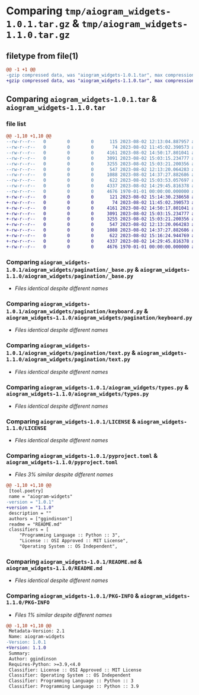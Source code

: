 # Comparing `tmp/aiogram_widgets-1.0.1.tar.gz` & `tmp/aiogram_widgets-1.1.0.tar.gz`

## filetype from file(1)

```diff
@@ -1 +1 @@
-gzip compressed data, was "aiogram_widgets-1.0.1.tar", max compression
+gzip compressed data, was "aiogram_widgets-1.1.0.tar", max compression
```

## Comparing `aiogram_widgets-1.0.1.tar` & `aiogram_widgets-1.1.0.tar`

### file list

```diff
@@ -1,10 +1,10 @@
--rw-r--r--   0        0        0      115 2023-08-02 12:13:04.887957 aiogram_widgets-1.0.1/aiogram_widgets/enums.py
--rw-r--r--   0        0        0       74 2023-08-02 11:45:02.390573 aiogram_widgets-1.0.1/aiogram_widgets/pagination/__init__.py
--rw-r--r--   0        0        0     4161 2023-08-02 14:50:17.801041 aiogram_widgets-1.0.1/aiogram_widgets/pagination/_base.py
--rw-r--r--   0        0        0     3091 2023-08-02 15:03:15.234777 aiogram_widgets-1.0.1/aiogram_widgets/pagination/keyboard.py
--rw-r--r--   0        0        0     3255 2023-08-02 15:03:21.200356 aiogram_widgets-1.0.1/aiogram_widgets/pagination/text.py
--rw-r--r--   0        0        0      547 2023-08-02 12:13:20.064283 aiogram_widgets-1.0.1/aiogram_widgets/types.py
--rw-r--r--   0        0        0     1088 2023-08-02 14:37:27.882686 aiogram_widgets-1.0.1/LICENSE
--rw-r--r--   0        0        0      622 2023-08-02 15:03:53.057697 aiogram_widgets-1.0.1/pyproject.toml
--rw-r--r--   0        0        0     4337 2023-08-02 14:29:45.816378 aiogram_widgets-1.0.1/README.md
--rw-r--r--   0        0        0     4676 1970-01-01 00:00:00.000000 aiogram_widgets-1.0.1/PKG-INFO
+-rw-r--r--   0        0        0      121 2023-08-02 15:14:30.238658 aiogram_widgets-1.1.0/aiogram_widgets/enums.py
+-rw-r--r--   0        0        0       74 2023-08-02 11:45:02.390573 aiogram_widgets-1.1.0/aiogram_widgets/pagination/__init__.py
+-rw-r--r--   0        0        0     4161 2023-08-02 14:50:17.801041 aiogram_widgets-1.1.0/aiogram_widgets/pagination/_base.py
+-rw-r--r--   0        0        0     3091 2023-08-02 15:03:15.234777 aiogram_widgets-1.1.0/aiogram_widgets/pagination/keyboard.py
+-rw-r--r--   0        0        0     3255 2023-08-02 15:03:21.200356 aiogram_widgets-1.1.0/aiogram_widgets/pagination/text.py
+-rw-r--r--   0        0        0      547 2023-08-02 12:13:20.064283 aiogram_widgets-1.1.0/aiogram_widgets/types.py
+-rw-r--r--   0        0        0     1088 2023-08-02 14:37:27.882686 aiogram_widgets-1.1.0/LICENSE
+-rw-r--r--   0        0        0      622 2023-08-02 15:16:24.944769 aiogram_widgets-1.1.0/pyproject.toml
+-rw-r--r--   0        0        0     4337 2023-08-02 14:29:45.816378 aiogram_widgets-1.1.0/README.md
+-rw-r--r--   0        0        0     4676 1970-01-01 00:00:00.000000 aiogram_widgets-1.1.0/PKG-INFO
```

### Comparing `aiogram_widgets-1.0.1/aiogram_widgets/pagination/_base.py` & `aiogram_widgets-1.1.0/aiogram_widgets/pagination/_base.py`

 * *Files identical despite different names*

### Comparing `aiogram_widgets-1.0.1/aiogram_widgets/pagination/keyboard.py` & `aiogram_widgets-1.1.0/aiogram_widgets/pagination/keyboard.py`

 * *Files identical despite different names*

### Comparing `aiogram_widgets-1.0.1/aiogram_widgets/pagination/text.py` & `aiogram_widgets-1.1.0/aiogram_widgets/pagination/text.py`

 * *Files identical despite different names*

### Comparing `aiogram_widgets-1.0.1/aiogram_widgets/types.py` & `aiogram_widgets-1.1.0/aiogram_widgets/types.py`

 * *Files identical despite different names*

### Comparing `aiogram_widgets-1.0.1/LICENSE` & `aiogram_widgets-1.1.0/LICENSE`

 * *Files identical despite different names*

### Comparing `aiogram_widgets-1.0.1/pyproject.toml` & `aiogram_widgets-1.1.0/pyproject.toml`

 * *Files 3% similar despite different names*

```diff
@@ -1,10 +1,10 @@
 [tool.poetry]
 name = "aiogram-widgets"
-version = "1.0.1"
+version = "1.1.0"
 description = ""
 authors = ["ggindinson"]
 readme = "README.md"
 classifiers = [
     "Programming Language :: Python :: 3",
     "License :: OSI Approved :: MIT License",
     "Operating System :: OS Independent",
```

### Comparing `aiogram_widgets-1.0.1/README.md` & `aiogram_widgets-1.1.0/README.md`

 * *Files identical despite different names*

### Comparing `aiogram_widgets-1.0.1/PKG-INFO` & `aiogram_widgets-1.1.0/PKG-INFO`

 * *Files 1% similar despite different names*

```diff
@@ -1,10 +1,10 @@
 Metadata-Version: 2.1
 Name: aiogram-widgets
-Version: 1.0.1
+Version: 1.1.0
 Summary: 
 Author: ggindinson
 Requires-Python: >=3.9,<4.0
 Classifier: License :: OSI Approved :: MIT License
 Classifier: Operating System :: OS Independent
 Classifier: Programming Language :: Python :: 3
 Classifier: Programming Language :: Python :: 3.9
```

